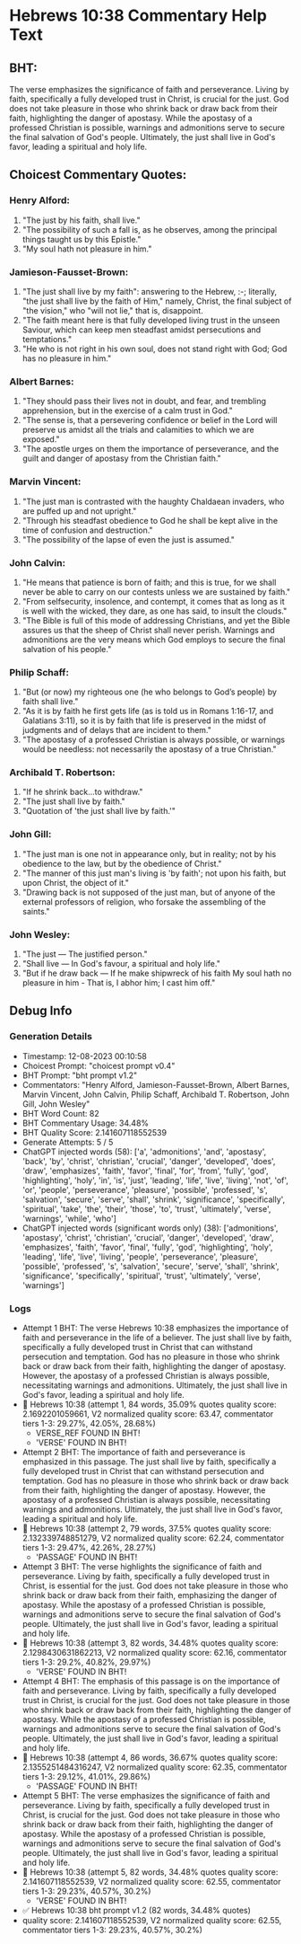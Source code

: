 # Hebrews 10:38 Commentary Help Text

## BHT:
The verse emphasizes the significance of faith and perseverance. Living by faith, specifically a fully developed trust in Christ, is crucial for the just. God does not take pleasure in those who shrink back or draw back from their faith, highlighting the danger of apostasy. While the apostasy of a professed Christian is possible, warnings and admonitions serve to secure the final salvation of God's people. Ultimately, the just shall live in God's favor, leading a spiritual and holy life.

## Choicest Commentary Quotes:
### Henry Alford:
1. "The just by his faith, shall live."
2. "The possibility of such a fall is, as he observes, among the principal things taught us by this Epistle."
3. "My soul hath not pleasure in him."

### Jamieson-Fausset-Brown:
1. "The just shall live by my faith": answering to the Hebrew, :-; literally, "the just shall live by the faith of Him," namely, Christ, the final subject of "the vision," who "will not lie," that is, disappoint.
2. "The faith meant here is that fully developed living trust in the unseen Saviour, which can keep men steadfast amidst persecutions and temptations."
3. "He who is not right in his own soul, does not stand right with God; God has no pleasure in him."

### Albert Barnes:
1. "They should pass their lives not in doubt, and fear, and trembling apprehension, but in the exercise of a calm trust in God." 
2. "The sense is, that a persevering confidence or belief in the Lord will preserve us amidst all the trials and calamities to which we are exposed." 
3. "The apostle urges on them the importance of perseverance, and the guilt and danger of apostasy from the Christian faith."

### Marvin Vincent:
1. "The just man is contrasted with the haughty Chaldaean invaders, who are puffed up and not upright."
2. "Through his steadfast obedience to God he shall be kept alive in the time of confusion and destruction."
3. "The possibility of the lapse of even the just is assumed."

### John Calvin:
1. "He means that patience is born of faith; and this is true, for we shall never be able to carry on our contests unless we are sustained by faith."
2. "From self­security, insolence, and contempt, it comes that as long as it is well with the wicked, they dare, as one has said, to insult the clouds."
3. "The Bible is full of this mode of addressing Christians, and yet the Bible assures us that the sheep of Christ shall never perish. Warnings and admonitions are the very means which God employs to secure the final salvation of his people."

### Philip Schaff:
1. "But (or now) my righteous one (he who belongs to God’s people) by faith shall live."
2. "As it is by faith he first gets life (as is told us in Romans 1:16-17, and Galatians 3:11), so it is by faith that life is preserved in the midst of judgments and of delays that are incident to them."
3. "The apostasy of a professed Christian is always possible, or warnings would be needless: not necessarily the apostasy of a true Christian."

### Archibald T. Robertson:
1. "If he shrink back...to withdraw." 
2. "The just shall live by faith." 
3. "Quotation of 'the just shall live by faith.'"

### John Gill:
1. "The just man is one not in appearance only, but in reality; not by his obedience to the law, but by the obedience of Christ."
2. "The manner of this just man's living is 'by faith'; not upon his faith, but upon Christ, the object of it."
3. "Drawing back is not supposed of the just man, but of anyone of the external professors of religion, who forsake the assembling of the saints."

### John Wesley:
1. "The just — The justified person."
2. "Shall live — In God's favour, a spiritual and holy life."
3. "But if he draw back — If he make shipwreck of his faith My soul hath no pleasure in him - That is, I abhor him; I cast him off."


## Debug Info
### Generation Details
- Timestamp: 12-08-2023 00:10:58
- Choicest Prompt: "choicest prompt v0.4"
- BHT Prompt: "bht prompt v1.2"
- Commentators: "Henry Alford, Jamieson-Fausset-Brown, Albert Barnes, Marvin Vincent, John Calvin, Philip Schaff, Archibald T. Robertson, John Gill, John Wesley"
- BHT Word Count: 82
- BHT Commentary Usage: 34.48%
- BHT Quality Score: 2.141607118552539
- Generate Attempts: 5 / 5
- ChatGPT injected words (58):
	['a', 'admonitions', 'and', 'apostasy', 'back', 'by', 'christ', 'christian', 'crucial', 'danger', 'developed', 'does', 'draw', 'emphasizes', 'faith', 'favor', 'final', 'for', 'from', 'fully', 'god', 'highlighting', 'holy', 'in', 'is', 'just', 'leading', 'life', 'live', 'living', 'not', 'of', 'or', 'people', 'perseverance', 'pleasure', 'possible', 'professed', 's', 'salvation', 'secure', 'serve', 'shall', 'shrink', 'significance', 'specifically', 'spiritual', 'take', 'the', 'their', 'those', 'to', 'trust', 'ultimately', 'verse', 'warnings', 'while', 'who']
- ChatGPT injected words (significant words only) (38):
	['admonitions', 'apostasy', 'christ', 'christian', 'crucial', 'danger', 'developed', 'draw', 'emphasizes', 'faith', 'favor', 'final', 'fully', 'god', 'highlighting', 'holy', 'leading', 'life', 'live', 'living', 'people', 'perseverance', 'pleasure', 'possible', 'professed', 's', 'salvation', 'secure', 'serve', 'shall', 'shrink', 'significance', 'specifically', 'spiritual', 'trust', 'ultimately', 'verse', 'warnings']

### Logs
- Attempt 1 BHT: The verse Hebrews 10:38 emphasizes the importance of faith and perseverance in the life of a believer. The just shall live by faith, specifically a fully developed trust in Christ that can withstand persecution and temptation. God has no pleasure in those who shrink back or draw back from their faith, highlighting the danger of apostasy. However, the apostasy of a professed Christian is always possible, necessitating warnings and admonitions. Ultimately, the just shall live in God's favor, leading a spiritual and holy life.
- 🔄 Hebrews 10:38 (attempt 1, 84 words, 35.09% quotes quality score: 2.1692201059661, V2 normalized quality score: 63.47, commentator tiers 1-3: 29.27%, 42.05%, 28.68%) 
	- VERSE_REF FOUND IN BHT! 
	- 'VERSE' FOUND IN BHT!
- Attempt 2 BHT: The importance of faith and perseverance is emphasized in this passage. The just shall live by faith, specifically a fully developed trust in Christ that can withstand persecution and temptation. God has no pleasure in those who shrink back or draw back from their faith, highlighting the danger of apostasy. However, the apostasy of a professed Christian is always possible, necessitating warnings and admonitions. Ultimately, the just shall live in God's favor, leading a spiritual and holy life.
- 🔄 Hebrews 10:38 (attempt 2, 79 words, 37.5% quotes quality score: 2.132339748851279, V2 normalized quality score: 62.24, commentator tiers 1-3: 29.47%, 42.26%, 28.27%) 
	- 'PASSAGE' FOUND IN BHT!
- Attempt 3 BHT: The verse highlights the significance of faith and perseverance. Living by faith, specifically a fully developed trust in Christ, is essential for the just. God does not take pleasure in those who shrink back or draw back from their faith, emphasizing the danger of apostasy. While the apostasy of a professed Christian is possible, warnings and admonitions serve to secure the final salvation of God's people. Ultimately, the just shall live in God's favor, leading a spiritual and holy life.
- 🔄 Hebrews 10:38 (attempt 3, 82 words, 34.48% quotes quality score: 2.1298430631862213, V2 normalized quality score: 62.16, commentator tiers 1-3: 29.2%, 40.82%, 29.97%) 
	- 'VERSE' FOUND IN BHT!
- Attempt 4 BHT: The emphasis of this passage is on the importance of faith and perseverance. Living by faith, specifically a fully developed trust in Christ, is crucial for the just. God does not take pleasure in those who shrink back or draw back from their faith, highlighting the danger of apostasy. While the apostasy of a professed Christian is possible, warnings and admonitions serve to secure the final salvation of God's people. Ultimately, the just shall live in God's favor, leading a spiritual and holy life.
- 🔄 Hebrews 10:38 (attempt 4, 86 words, 36.67% quotes quality score: 2.1355251484316247, V2 normalized quality score: 62.35, commentator tiers 1-3: 29.12%, 41.01%, 29.86%) 
	- 'PASSAGE' FOUND IN BHT!
- Attempt 5 BHT: The verse emphasizes the significance of faith and perseverance. Living by faith, specifically a fully developed trust in Christ, is crucial for the just. God does not take pleasure in those who shrink back or draw back from their faith, highlighting the danger of apostasy. While the apostasy of a professed Christian is possible, warnings and admonitions serve to secure the final salvation of God's people. Ultimately, the just shall live in God's favor, leading a spiritual and holy life.
- 🔄 Hebrews 10:38 (attempt 5, 82 words, 34.48% quotes quality score: 2.141607118552539, V2 normalized quality score: 62.55, commentator tiers 1-3: 29.23%, 40.57%, 30.2%) 
	- 'VERSE' FOUND IN BHT!
- ✅ Hebrews 10:38 bht prompt v1.2 (82 words, 34.48% quotes)
- quality score: 2.141607118552539, V2 normalized quality score: 62.55, commentator tiers 1-3: 29.23%, 40.57%, 30.2%)